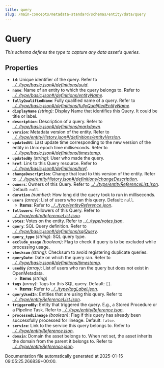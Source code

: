 ```yaml
---
title: query
slug: /main-concepts/metadata-standard/schemas/entity/data/query
---
```


# Query

*This schema defines the type to capture any data asset's queries.*

## Properties

- **`id`**: Unique identifier of the query. Refer to *[../../type/basic.json#/definitions/uuid](#/../type/basic.json#/definitions/uuid)*.
- **`name`**: Name of an entity to which the query belongs to. Refer to *[../../type/basic.json#/definitions/entityName](#/../type/basic.json#/definitions/entityName)*.
- **`fullyQualifiedName`**: Fully qualified name of a query. Refer to *[../../type/basic.json#/definitions/fullyQualifiedEntityName](#/../type/basic.json#/definitions/fullyQualifiedEntityName)*.
- **`displayName`** *(string)*: Display Name that identifies this Query. It could be title or label.
- **`description`**: Description of a query. Refer to *[../../type/basic.json#/definitions/markdown](#/../type/basic.json#/definitions/markdown)*.
- **`version`**: Metadata version of the entity. Refer to *[../../type/entityHistory.json#/definitions/entityVersion](#/../type/entityHistory.json#/definitions/entityVersion)*.
- **`updatedAt`**: Last update time corresponding to the new version of the entity in Unix epoch time milliseconds. Refer to *[../../type/basic.json#/definitions/timestamp](#/../type/basic.json#/definitions/timestamp)*.
- **`updatedBy`** *(string)*: User who made the query.
- **`href`**: Link to this Query resource. Refer to *[../../type/basic.json#/definitions/href](#/../type/basic.json#/definitions/href)*.
- **`changeDescription`**: Change that lead to this version of the entity. Refer to *[../../type/entityHistory.json#/definitions/changeDescription](#/../type/entityHistory.json#/definitions/changeDescription)*.
- **`owners`**: Owners of this Query. Refer to *[../../type/entityReferenceList.json](#/../type/entityReferenceList.json)*. Default: `null`.
- **`duration`** *(number)*: How long did the query took to run in milliseconds.
- **`users`** *(array)*: List of users who ran this query. Default: `null`.
  - **Items**: Refer to *[../../type/entityReference.json](#/../type/entityReference.json)*.
- **`followers`**: Followers of this Query. Refer to *[../../type/entityReferenceList.json](#/../type/entityReferenceList.json)*.
- **`votes`**: Votes on the entity. Refer to *[../../type/votes.json](#/../type/votes.json)*.
- **`query`**: SQL Query definition. Refer to *[../../type/basic.json#/definitions/sqlQuery](#/../type/basic.json#/definitions/sqlQuery)*.
- **`query_type`** *(string)*: SQL query type.
- **`exclude_usage`** *(boolean)*: Flag to check if query is to be excluded while processing usage.
- **`checksum`** *(string)*: Checksum to avoid registering duplicate queries.
- **`queryDate`**: Date on which the query ran. Refer to *[../../type/basic.json#/definitions/timestamp](#/../type/basic.json#/definitions/timestamp)*.
- **`usedBy`** *(array)*: List of users who ran the query but does not exist in OpenMetadata.
  - **Items** *(string)*
- **`tags`** *(array)*: Tags for this SQL query. Default: `[]`.
  - **Items**: Refer to *[../../type/tagLabel.json](#/../type/tagLabel.json)*.
- **`queryUsedIn`**: Entities that are using this query. Refer to *[../../type/entityReferenceList.json](#/../type/entityReferenceList.json)*.
- **`triggeredBy`**: Entity that triggered the query. E.g., a Stored Procedure or a Pipeline Task. Refer to *[../../type/entityReference.json](#/../type/entityReference.json)*.
- **`processedLineage`** *(boolean)*: Flag if this query has already been successfully processed for lineage. Default: `false`.
- **`service`**: Link to the service this query belongs to. Refer to *[../../type/entityReference.json](#/../type/entityReference.json)*.
- **`domain`**: Domain the asset belongs to. When not set, the asset inherits the domain from the parent it belongs to. Refer to *[../../type/entityReference.json](#/../type/entityReference.json)*.


Documentation file automatically generated at 2025-01-15 09:05:25.266839+00:00.
